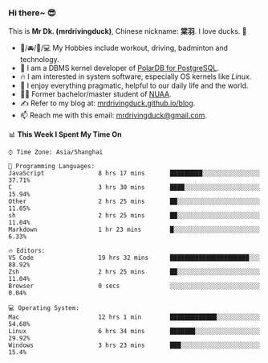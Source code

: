 ### Hi there~ 😎

This is **Mr Dk. (mrdrivingduck)**, Chinese nickname: **棠羽**. I love ducks. 🦆

- 💪/🚘/🏸/💻 My Hobbies include workout, driving, badminton and technology.
- 🍊 I am a DBMS kernel developer of [PolarDB for PostgreSQL](https://github.com/ApsaraDB/PolarDB-for-PostgreSQL).
- 🔥 I am interested in system software, especially OS kernels like *Linux*.
- 🔧 I enjoy everything pragmatic, helpful to our daily life and the world.
- 👨‍🎓 Former bachelor/master student of [NUAA](https://en.wikipedia.org/wiki/Nanjing_University_of_Aeronautics_and_Astronautics).
- ✍ Refer to my blog at: [mrdrivingduck.github.io/blog](https://www.mrdrivingduck.cn/blog/#/).
- 📫 Reach me with this email: [mrdrivingduck@gmail.com](mailto:mrdrivingduck@gmail.com).

<!--START_SECTION:waka-->
📊 **This Week I Spent My Time On** 

```text
⌚︎ Time Zone: Asia/Shanghai

💬 Programming Languages: 
JavaScript               8 hrs 17 mins       █████████░░░░░░░░░░░░░░░░   37.71% 
C                        3 hrs 30 mins       ████░░░░░░░░░░░░░░░░░░░░░   15.94% 
Other                    2 hrs 25 mins       ██░░░░░░░░░░░░░░░░░░░░░░░   11.05% 
sh                       2 hrs 25 mins       ██░░░░░░░░░░░░░░░░░░░░░░░   11.04% 
Markdown                 1 hr 23 mins        █░░░░░░░░░░░░░░░░░░░░░░░░   6.33%

🔥 Editors: 
VS Code                  19 hrs 32 mins      ██████████████████████░░░   88.92% 
Zsh                      2 hrs 25 mins       ██░░░░░░░░░░░░░░░░░░░░░░░   11.04% 
Browser                  0 secs              ░░░░░░░░░░░░░░░░░░░░░░░░░   0.04%

💻 Operating System: 
Mac                      12 hrs 1 min        █████████████░░░░░░░░░░░░   54.68% 
Linux                    6 hrs 34 mins       ███████░░░░░░░░░░░░░░░░░░   29.92% 
Windows                  3 hrs 23 mins       ███░░░░░░░░░░░░░░░░░░░░░░   15.4%

```


<!--END_SECTION:waka-->

<!-- ![Mr Dk.'s GitHub Stats](https://github-readme-stats.vercel.app/api?username=mrdrivingduck&count_private&show_icons=true&theme=buefy) -->

<!-- ![Most Used Languages](https://github-readme-stats.vercel.app/api/top-langs/?username=mrdrivingduck&exclude_repo=mips32-CPU,snort-tcp-socket&theme=buefy&layout=compact&langs_count=10) -->


<!--
**mrdrivingduck/mrdrivingduck** is a ✨ _special_ ✨ repository because its `README.md` (this file) appears on your GitHub profile.

Here are some ideas to get you started:

- 🔭 I’m currently working on ...
- 🌱 I’m currently learning ...
- 👯 I’m looking to collaborate on ...
- 🤔 I’m looking for help with ...
- 💬 Ask me about ...
- 📫 How to reach me: ...
- 😄 Pronouns: ...
- ⚡ Fun fact: ...
-->
